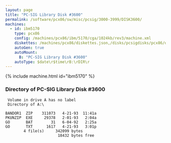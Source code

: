 ```yaml
---
layout: page
title: "PC-SIG Library Disk #3600"
permalink: /software/pcx86/sw/misc/pcsig/3000-3999/DISK3600/
machines:
  - id: ibm5170
    type: pcx86
    config: /machines/pcx86/ibm/5170/cga/1024kb/rev3/machine.xml
    diskettes: /machines/pcx86/diskettes.json,/disks/pcsigdisks/pcx86/diskettes.json
    autoGen: true
    autoMount:
      B: "PC-SIG Library Disk #3600"
    autoType: $date\r$time\rB:\rDIR\r
---
```


{% include machine.html id="ibm5170" %}

### Directory of PC-SIG Library Disk #3600

     Volume in drive A has no label
     Directory of A:\

    BANDOR1  ZIP    311073   4-21-93  11:41a
    PKUNZIP  EXE     29378   2-01-93   2:04a
    GO       BAT        31   6-04-92   2:25a
    GO       TXT      1617   4-21-93   3:01p
            4 file(s)     342099 bytes
                           18432 bytes free
